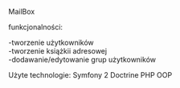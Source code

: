 MailBox

funkcjonalności:

-tworzenie użytkowników <br>
-tworzenie książkii adresowej <br>
-dodawanie/edytowanie grup użytkowników

Użyte technologie:
Symfony 2
Doctrine
PHP OOP



